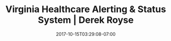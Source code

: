 ---
weight: 3
title: "Virginia Healthcare Alerting & Status System | Derek Royse"
description: "Maintenence and new features for statewide emergency healthcare alerting system."
nav_heading: "Virginia Healthcare Alerting & Status System"
thumbnail: "vhhabig.png"
site_url: "https://www.vhha-mci.org/"
case_short_title: "Wild-ONe"
case_title: "Virginia Healthcare Alerting & Status System"
case_subtitle: "Web Application (Coldfusion)"
case_description: "Maintenence and new features for the Virginia Healthcare Alerting & Status System."
case_feature_img: "vhhabig.png"
case_summary: "The Virginia Healthcare Alerting and Status System (VHASS) enhances the distribution of critical emergency management information needed by Virginia hospitals and healthcare providers. Because of the sensitive nature of this information, access to this site is open to authorized users only."
case_summary2: "The Virginia Hospital & Healthcare Association has 26 member health systems, representing 111 community, psychiatric, rehabilitation, and specialty hospitals throughout Virginia."
case_summary3: "Throughout my time at SiteVision I have been responsible for maintaining the VHASS application, ensuring that alerts are delivered as quickly and efficiently as possible, as well as maintaining the application's cybersecurity posture to protect PII and data integrity. I have also completed a large number of upgrades and new features for the application, some of which include an overhaul of the state sitrep module, a sitewide redesign, and ."
case_summary4: "Starting in Spring of 2020, numerous updates were implemented that allowed healthcare coordinators to track COVID-related statistics. This data was then provided to the state of Virginia for creation of their <a href='https://www.vdh.virginia.gov/coronavirus/see-the-numbers/covid-19-in-virginia/'>COVID-19 Dashboard</a>."
team: ["Derek Royse"]
roles: ["Coldfusion", "MS SQL", "Bootstrap"]
methods: ["HTML", "CSS", "Javascript"]
button_links:
    - link: "https://www.vhha-mci.org/"
      img: "eyeball.svg"
      text: "Visit Site"
date: 2017-10-15T03:29:08-07:00
draft: true
---